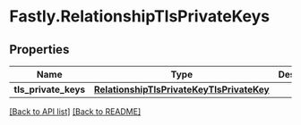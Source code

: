 # Fastly.RelationshipTlsPrivateKeys

## Properties

Name | Type | Description | Notes
------------ | ------------- | ------------- | -------------
**tls_private_keys** | [**RelationshipTlsPrivateKeyTlsPrivateKey**](RelationshipTlsPrivateKeyTlsPrivateKey.md) |  | [optional] 



[[Back to API list]](../../README.md#endpoints) [[Back to README]](../../README.md)
